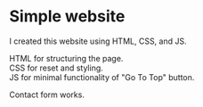# Simple website
I created this website using HTML, CSS, and JS.

HTML for structuring the page.  
CSS for reset and styling.  
JS for minimal functionality of "Go To Top" button.  

Contact form works.
